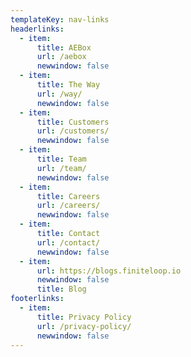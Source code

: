 ```yaml
---
templateKey: nav-links
headerlinks:
  - item:
      title: AEBox
      url: /aebox
      newwindow: false
  - item:
      title: The Way
      url: /way/
      newwindow: false
  - item:
      title: Customers
      url: /customers/
      newwindow: false
  - item:
      title: Team
      url: /team/
      newwindow: false
  - item:
      title: Careers
      url: /careers/
      newwindow: false
  - item:
      title: Contact
      url: /contact/
      newwindow: false
  - item:
      url: https://blogs.finiteloop.io
      newwindow: false
      title: Blog
footerlinks:
  - item:
      title: Privacy Policy
      url: /privacy-policy/
      newwindow: false
---
```

